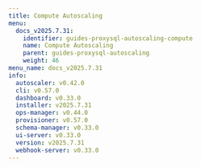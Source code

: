```yaml
---
title: Compute Autoscaling
menu:
  docs_v2025.7.31:
    identifier: guides-proxysql-autoscaling-compute
    name: Compute Autoscaling
    parent: guides-proxysql-autoscaling
    weight: 46
menu_name: docs_v2025.7.31
info:
  autoscaler: v0.42.0
  cli: v0.57.0
  dashboard: v0.33.0
  installer: v2025.7.31
  ops-manager: v0.44.0
  provisioner: v0.57.0
  schema-manager: v0.33.0
  ui-server: v0.33.0
  version: v2025.7.31
  webhook-server: v0.33.0
---
```


